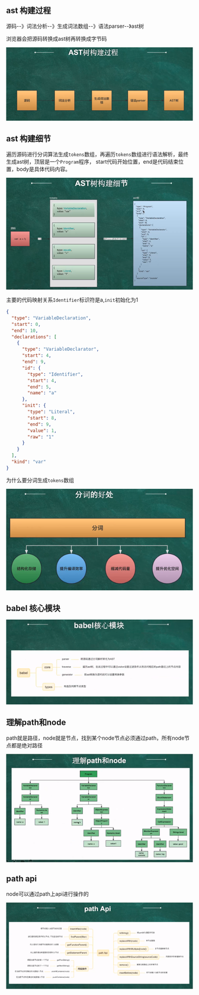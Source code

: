 ## ast 构建过程

源码--》词法分析--》生成词法数组--》语法parser--》ast树

浏览器会把源码转换成ast树再转换成字节码

![debugger](./img/1.png)

## ast 构建细节

遍历源码进行分词算法生成`tokens`数组，再遍历`tokens`数组进行语法解析，最终生成ast树，顶层是一个`Program`程序，
start代码开始位置，end是代码结束位置，body是具体代码内容。

![debugger](./img/2.png)

主要的代码映射关系`Identifier`标识符是a,`init`初始化为1

```json
{
  "type": "VariableDeclaration",
  "start": 0,
  "end": 10,
  "declarations": [
    {
      "type": "VariableDeclarator",
      "start": 4,
      "end": 9,
      "id": {
        "type": "Identifier",
        "start": 4,
        "end": 5,
        "name": "a"
      },
      "init": {
        "type": "Literal",
        "start": 8,
        "end": 9,
        "value": 1,
        "raw": "1"
      }
    }
  ],
  "kind": "var"
}
```

为什么要分词生成`tokens`数组

![debugger](./img/3.png)

## babel 核心模块

![debugger](./img/4.png)

## 理解path和node

path就是路径，node就是节点，找到某个node节点必须通过path，所有node节点都是绝对路径

![debugger](./img/5.png)

## path api

node可以通过path上api进行操作的

![debugger](./img/6.png)

